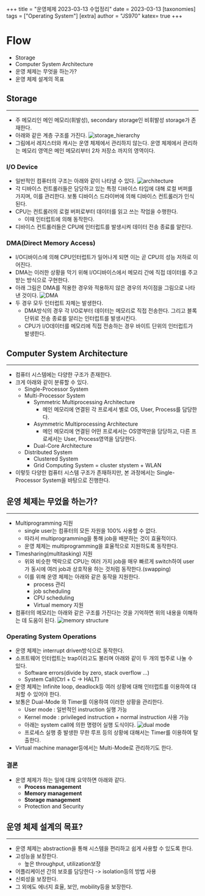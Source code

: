 +++
title = "운영체제 2023-03-13 수업정리"
date = 2023-03-13
[taxonomies]
tags = ["Operating System"]
[extra]
author = "JS970"
katex= true
+++
# Flow
- Storage
- Computer System Architecture
- 운영 체제는 무엇을 하는가?
- 운영 체제 설계의 목표

## Storage
---
- 주 메모리인 메인 메모리(휘발성), secondary storage인 비휘발성 storage가 존재한다.
- 아래와 같은 계층 구조를 가진다.
![storage_hierarchy](/image/OS/storage_hierarchy.png)
- 그림에서 레지스터와 캐시는 운영 체제에서 관리하지 않는다. 운영 체제에서 관리하는 메모리 영역은 메인 메모리부터 2차 저장소 까지의 영역이다.

### I/O Device
- 일반적인 컴퓨터의 구조는 아래와 같이 나타낼 수 있다.
![architecture](/image/OS/system_architecture.png)
- 각 디바이스 컨트롤러들은 담당하고 있는 특정 디바이스 타입에 대해 로컬 버퍼를 가지며, 이를 관리한다. 보통 디바이스 드라이버에 의해 디바이스 컨트롤러가 인식된다.
- CPU는 컨트롤러의 로컬 버퍼로부터 데이터를 읽고 쓰는 작업을 수행한다.
	- 이때 인터럽트에 의해 동작한다.
- 디바이스 컨트롤러들은 CPU에 인터럽트를 발생시켜 데이터 전송 종료를 알린다.

### DMA(Direct Memory Access)
- I/O디바이스에 의해 CPU인터럽트가 일어나게 되면 이는 곧 CPU의 성능 저하로 이어진다.
- DMA는 이러한 상황을 막기 위해 I/O디바이스에서 메모리 간에 직접 데이터를 주고받는 방식으로 구현한다.
- 아래 그림은 DMA를 적용한 경우와 적용하지 않은 경우의 차이점을 그림으로 나타낸 것이다.
![DMA](/image/OS/DMA.png)
- 두 경우 모두 인터럽트 자체는 발생한다. 
	- DMA방식의 경우 각 I/O로부터 데이터는 메모리로 직접 전송한다. 그리고 블록 단위로 전송 종료를 알리는 인터럽트를 발생시킨다.
	- CPU가 I/O데이터를 메모리에 직접 전송하는 경우 바이트 단위의 인터럽트가 발생한다.

## Computer System Architecture
---
- 컴퓨터 시스템에는 다양한 구조가 존재한다.
- 크게 아래와 같이 분류할 수 있다.
	- Single-Processor System
	- Multi-Processor System
		- Symmetric Multiprocessing Architecture
			- 메인 메모리에 연결된 각 프로세서 별로 OS, User, Process를 담당한다.
		- Asymmetric Multiprocessing Architecture
			- 메인 메모리에 연결된 어떤 프로세서는 OS영역만을 담당하고, 다른 프로세서는 User, Process영역을 담당한다.
		- Dual-Core Architecture
	- Distributed System
		- Clustered System
		- Grid Computing System = cluster stystem + WLAN
- 이렇듯 다양한 컴퓨터 시스템 구조가 존재하지만, 본 과정에서는 Single-Processor System을 바탕으로 진행한다.

## 운영 체제는 무었을 하는가?
---
- Multiprogramming 지원
	- single user는 컴퓨터의 모든 자원을 100% 사용할 수 없다.
	- 따라서 multiprogramming을 통해 job을 배분하는 것이 효율적이다.
	- 운영 체제는 multiprogramming을 효율적으로 지원하도록 동작한다.
- Timesharing(multitasking) 지원
	- 위와 비슷한 맥락으로 CPU는 여러 가지 job을 매우 빠르게 switch하여 user가 동시에 여러 job과 상호작용 하는 것처럼 동작한다.(swapping)
	- 이를 위해 운영 체제는 아래와 같은 동작을 지원한다.
		- process 관리
		- job scheduling
		- CPU scheduling
		- Virtual memory 지원
- 컴퓨터의 메모리는 아래와 같은 구조를 가진다는 것을 기억하면 위의 내용을 이해하는 데 도움이 된다.
![memory structure](/image/OS/memory_structure.png)

### Operating System Operations
- 운영 체제는 interrupt driven방식으로 동작한다.
- 소프트웨어 인터럽트는 trap이라고도 불리며 아래와 같이 두 개의 범주로 나눌 수 있다.
	- Software errors(divide by zero, stack overflow ...)
	- System Call(Ctrl + C -> HALT)
- 운영 체제는 Infinite loop, deadlock등 여러 상황에 대해 인터럽트를 이용하여 대처할 수 있어야 한다.
- 보통은 Dual-Mode 와 Timer를 이용하여 이러한 상황을 관리한다.
	- User mode : 일반적인 instruction 실행 가능
	- Kernel mode : privileged instruction + normal instruction 사용 가능
	- 아래는 system call에 의한 명령어 실행 도식이다.
		![dual mode](/image/OS/dual-mode.png)
	 - 프로세스 실행 중 발생한 무한 루프 등의 상황에 대해서는 Timer를 이용하여 탈출한다.
- Virtual machine manager등에서는 Multi-Mode로 관리하기도 한다.

### 결론
- 운영 체제가 하는 일에 대해 요약하면 아래와 같다.
	- **Process management**
	- **Memory management**
	- **Storage management**
	- Protection and Security

## 운영 체제 설계의 목표?
---
- 운영 체제는 abstraction을 통해 시스템을 편리하고 쉽게 사용할 수 있도록 한다.
- 고성능을 보장한다.
	- 높은 throughput, utilization보장
- 어플리케이션 간의 보호를 담당한다 -> isolation등의 방법 사용
- 신뢰성을 보장한다.
- 그 외에도 에너지 효율, 보안, mobility등을 보장한다.